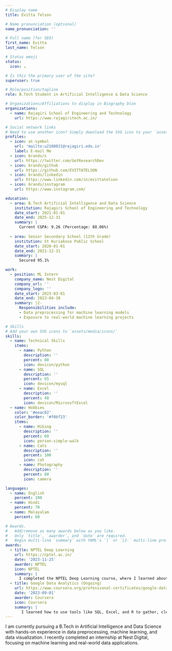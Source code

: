 ```yaml
---
# Display name
title: Evitta Telson

# Name pronunciation (optional)
name_pronunciation: ''

# Full name (for SEO)
first_name: Evitta
last_name: Telson

# Status emoji
status:
  icon: ☕️

# Is this the primary user of the site?
superuser: true

# Role/position/tagline
role: B.Tech Student in Artificial Intelligence & Data Science

# Organizations/Affiliations to display in Biography blox
organizations:
  - name: Rajagiri School of Engineering and Technology 
    url: https://www.rajagiritech.ac.in/

# Social network links
# Need to use another icon? Simply download the SVG icon to your `assets/media/icons/` folder.
profiles:
  - icon: at-symbol
    url: 'mailto:u2108021@rajagiri.edu.in'
    label: E-mail Me
  - icon: brands/x
    url: https://twitter.com/GetResearchDev
  - icon: brands/github
    url: https://github.com/EVITTATELSON
  - icon: brands/linkedin
    url: https://www.linkedin.com/in/evittatelson
  - icon: brands/instagram
    url: https://www.instagram.com/

education:
  - area: B.Tech Artificial Intelligence and Data Science 
    institution: Rajagiri School of Engineering and Technology
    date_start: 2021-01-01
    date_end: 2025-12-31
    summary: |
      Current CGPA: 9.26 (Percentage: 88.06%)
  
  - area: Senior Secondary School (12th Grade)
    institution: St Kuriakose Public School
    date_start: 2020-01-01 
    date_end: 2021-12-31
    summary: |
      Secured 95.1%

work:
  - position: ML Intern 
    company_name: Nest Digital
    company_url: ''
    company_logo: ''
    date_start: 2023-03-01
    date_end: 2023-04-30
    summary: |2-
      Responsibilities include:
      - Data preprocessing for machine learning models
      - Exposure to real-world machine learning projects

# Skills
# Add your own SVG icons to `assets/media/icons/`
skills:
  - name: Technical Skills
    items:
      - name: Python
        description: ''
        percent: 80
        icon: devicon/python
      - name: SQL
        description: ''
        percent: 65
        icon: devicon/mysql
      - name: Excel
        description: ''
        percent: 40
        icon: devicon/MicrosoftExcel
  - name: Hobbies
    color: '#eeac02'
    color_border: '#f0bf23'
    items:
      - name: Hiking
        description: ''
        percent: 60
        icon: person-simple-walk
      - name: Cats
        description: ''
        percent: 100
        icon: cat
      - name: Photography
        description: ''
        percent: 80
        icon: camera

languages:
  - name: English
    percent: 100
  - name: Hindi
    percent: 70
  - name: Malayalam
    percent: 60

# Awards.
#   Add/remove as many awards below as you like.
#   Only `title`, `awarder`, and `date` are required.
#   Begin multi-line `summary` with YAML's `|` or `|2-` multi-line prefix and indent 2 spaces below.
awards:
  - title: NPTEL Deep Learning
    url: https://nptel.ac.in/ 
    date: '2023-11-25'
    awarder: NPTEL
    icon: NPTEL
    summary: |
      I completed the NPTEL Deep Learning course, where I learned about key components of deep learning, such as feedforward, convolutional, and recurrent neural networks, along with attention mechanisms. I also explored optimization techniques like Gradient Descent, Adam, and RMSProp for training deep networks, gaining insight into solving complex vision and NLP tasks
  - title: Google Data Analytics (Ongoing)
    url: https://www.coursera.org/professional-certificates/google-data-analytics 
    date: '2023-09-01'
    awarder: Coursera
    icon: Coursera
    summary: |
       I learned how to use tools like SQL, Excel, and R to gather, clean, and analyze data. The course covered creating data visualizations, understanding key data analysis concepts, and generating actionable insights. Additionally, I gained practical experience with real-world projects and datasets, helping me develop the skills needed to work as a data analyst.
---
```


I am currently pursuing a B.Tech in Artificial Intelligence and Data Science with hands-on experience in data preprocessing, machine learning, and data visualization. I recently completed an internship at Nest Digital, focusing on machine learning and real-world data applications.
